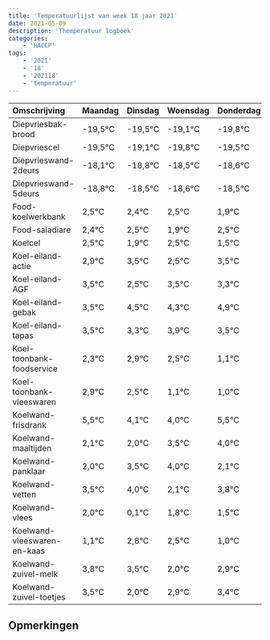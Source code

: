 ```yaml
---
title: 'Temperatuurlijst van week 18 jaar 2021'
date: 2021-05-09
description: 'Themperatuur logboek'
categories:
    - 'HACCP'
tags:
    - '2021'
    - '18'
    - '202118'
    - 'temperatuur'
---
```

|Omschrijving|Maandag|Dinsdag|Woensdag|Donderdag|Vrijdag|Zaterdag|Zondag|
|:---|:---|:---|:---|:---|:---|:---|:---|
|Diepvriesbak-brood|-19,5°C|-19,5°C|-19,1°C|-19,8°C|-19,5°C|-19,6°C|-19,5°C|
|Diepvriescel|-19,5°C|-19,1°C|-19,8°C|-19,5°C|-19,6°C|-19,5°C|-20,1°C|
|Diepvrieswand-2deurs|-18,1°C|-18,8°C|-18,5°C|-18,6°C|-18,5°C|-19,1°C|-18,5°C|
|Diepvrieswand-5deurs|-18,8°C|-18,5°C|-18,6°C|-18,5°C|-19,1°C|-18,5°C|-19,5°C|
|Food-koelwerkbank|2,5°C|2,4°C|2,5°C|1,9°C|2,5°C|1,5°C|2,5°C|
|Food-saladiare|2,4°C|2,5°C|1,9°C|2,5°C|1,5°C|2,5°C|2,3°C|
|Koelcel|2,5°C|1,9°C|2,5°C|1,5°C|2,5°C|2,3°C|2,9°C|
|Koel-eiland-actie|2,9°C|3,5°C|2,5°C|3,5°C|3,3°C|3,9°C|3,5°C|
|Koel-eiland-AGF|3,5°C|2,5°C|3,5°C|3,3°C|3,9°C|3,5°C|2,1°C|
|Koel-eiland-gebak|3,5°C|4,5°C|4,3°C|4,9°C|4,5°C|3,1°C|3,0°C|
|Koel-eiland-tapas|3,5°C|3,3°C|3,9°C|3,5°C|2,1°C|2,0°C|3,5°C|
|Koel-toonbank-foodservice|2,3°C|2,9°C|2,5°C|1,1°C|1,0°C|2,5°C|3,0°C|
|Koel-toonbank-vleeswaren|2,9°C|2,5°C|1,1°C|1,0°C|2,5°C|3,0°C|1,1°C|
|Koelwand-frisdrank|5,5°C|4,1°C|4,0°C|5,5°C|6,0°C|4,1°C|5,8°C|
|Koelwand-maaltijden|2,1°C|2,0°C|3,5°C|4,0°C|2,1°C|3,8°C|3,5°C|
|Koelwand-panklaar|2,0°C|3,5°C|4,0°C|2,1°C|3,8°C|3,5°C|2,0°C|
|Koelwand-vetten|3,5°C|4,0°C|2,1°C|3,8°C|3,5°C|2,0°C|2,9°C|
|Koelwand-vlees|2,0°C|0,1°C|1,8°C|1,5°C|0,0°C|0,9°C|1,4°C|
|Koelwand-vleeswaren-en-kaas|1,1°C|2,8°C|2,5°C|1,0°C|1,9°C|2,4°C|2,5°C|
|Koelwand-zuivel-melk|3,8°C|3,5°C|2,0°C|2,9°C|3,4°C|3,5°C|3,2°C|
|Koelwand-zuivel-toetjes|3,5°C|2,0°C|2,9°C|3,4°C|3,5°C|3,2°C|2,5°C|

## Opmerkingen


